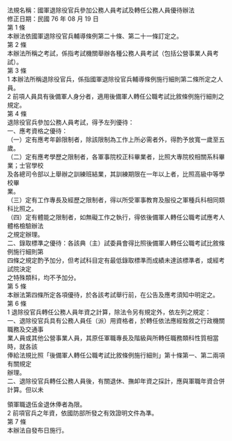 法規名稱：國軍退除役官兵參加公務人員考試及轉任公務人員優待辦法  
修正日期：民國 76 年 08 月 19 日  
第 1 條  
本辦法依國軍退除役官兵輔導條例第二十條、第二十一條訂定之。  
第 2 條  
本辦法所稱之考試，係指考試機關舉辦各種公務人員考試（包括公營事業人員考試）。  
第 3 條  
1 本辦法所稱退除役官兵，係指國軍退除役官兵輔導條例施行細則第二條所定之人員。  
2 前項人員具有後備軍人身分者，適用後備軍人轉任公職考試比敘條例施行細則之規定。  
第 4 條  
退除役官兵參加公務人員考試，得予左列優待：  
一、應考資格之優待：  
（一）定有應考年齡限制者，除該限制為工作上所必需者外，得酌予放寬一歲至五歲。  
（二）定有應考學歷之限制者，各軍事院校正科畢業者，比照大專院校相關系科畢業；士官學校  
及各總司令部以上舉辦之訓練班結業，其訓練期限在一年以上者，比照高級中等學校畢  
業。  
（三）定有工作專長及經歷之限制者，得以所受軍事教育及服役之軍種兵科相同類科比照之。  
（四）定有體能之限制者，如無礙工作之執行，得依後備軍人轉任公職考試應考人體格檢驗辦法  
之規定辦理。  
二、錄取標準之優待：各該典（主）試委員會得比照後備軍人轉任公職考試比敘條例施行細則第  
四條之規定酌予加分，但考試科目定有最低錄取標準而成績未達該標準者，或經考試院決定  
之特殊類科，均不予加分。  
第 5 條  
本辦法第四條所定各項優待，於各該考試舉行前，在公告及應考須知中明定之。  
第 6 條  
1 退除役官兵轉任公務人員年資之計算，除法令另有規定外，依左列之規定：  
一、退除役官兵具有公務人員任（派）用資格者，於轉任依法應經銓敘之行政機關職務及交通事  
業人員或其他公營事業人員，其原任軍職專長及階級與所轉任職務類科性質相當時，就各該  
俸給法規比照「後備軍人轉任公職考試比敘條例施行細則」第十條第一、第二兩項有關規定  
辦理。  
二、退除役官兵轉任公務人員後，有關退休、撫卹年資之採計，應與軍職年資合併計算。但以未  


領軍職退伍金退休俸者為限。  
2 前項官兵之年資，依國防部所發之有效證明文件為準。  
第 7 條  
本辦法自發布日施行。  



